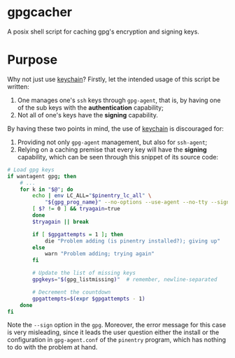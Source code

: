# gpgcacher

A posix shell script for caching gpg's encryption and signing keys.

# Purpose
Why not just use [keychain](https://www.funtoo.org/Funtoo:Keychain)? Firstly,
let the intended usage of this script be written:

1. One manages one's `ssh` keys through `gpg-agent`, that is, by having one of
   the sub keys with the **authentication** capability;
2. Not all of one's keys have the **signing** capability.

By having these two points in mind, the use of
[keychain](https://www.funtoo.org/Funtoo:Keychain) is discouraged for:

1. Providing not only `gpg-agent` management, but also for `ssh-agent`;
2. Relying on a caching premise that every key will have the **signing**
   capability, which can be seen through this snippet of its source code:

```sh
# Load gpg keys
if wantagent gpg; then
	# ...
	for k in "$@"; do
		echo | env LC_ALL="$pinentry_lc_all" \
			"${gpg_prog_name}" --no-options --use-agent --no-tty --sign --local-user "$k" -o- >/dev/null 2>&1
		[ $? != 0 ] && tryagain=true
		done
		$tryagain || break

		if [ $gpgattempts = 1 ]; then
			die "Problem adding (is pinentry installed?); giving up"
		else
			warn "Problem adding; trying again"
		fi

		# Update the list of missing keys
		gpgkeys="$(gpg_listmissing)"  # remember, newline-separated

		# Decrement the countdown
		gpgattempts=$(expr $gpgattempts - 1)
	done
fi
```

Note the `--sign` option in the `gpg`. Moreover, the error message for this case
is very misleading, since it leads the user question either the install or the
configuration in `gpg-agent.conf` of the `pinentry` program, which has nothing
to do with the problem at hand.
